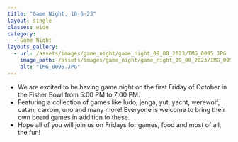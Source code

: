 ```yaml
---
title: "Game Night, 10-6-23"
layout: single
classes: wide
category:
  - Game Night
layouts_gallery:
  - url: /assets/images/game_night/game_night_09_08_2023/IMG_0095.JPG
    image_path: /assets/images/game_night/game_night_09_08_2023/IMG_0095.JPG
    alt: "IMG_0095.JPG"
---
```


- We are excited to be having game night on the first Friday of October in the Fisher Bowl from 5:00 PM to 7:00 PM.
- Featuring a collection of games like ludo, jenga, yut, yacht, werewolf, catan, carrom, uno and many more! Everyone is welcome to bring their own board games in addition to these.
- Hope all of you will join us on Fridays for games, food and most of all, the fun!


